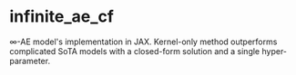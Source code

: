 # infinite_ae_cf
∞-AE model's implementation in JAX. Kernel-only method outperforms complicated SoTA models with a closed-form solution and a single hyper-parameter.
